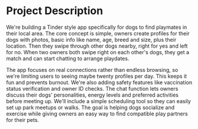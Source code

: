 # Project Description

We're building a Tinder style app specifically for dogs to find playmates in their local area. The core concept is simple, owners create profiles for their dogs with photos, basic info like name, age, breed and size, plus their location. Then they swipe through other dogs nearby, right for yes and left for no. When two owners both swipe right on each other's dogs, they get a match and can start chatting to arrange playdates.

The app focuses on real connections rather than endless browsing, so we're limiting users to seeing maybe twenty profiles per day. This keeps it fun and prevents burnout. We're also adding safety features like vaccination status verification and owner ID checks. The chat function lets owners discuss their dogs' personalities, energy levels and preferred activities before meeting up. We'll include a simple scheduling tool so they can easily set up park meetups or walks. The goal is helping dogs socialize and exercise while giving owners an easy way to find compatible play partners for their pets.